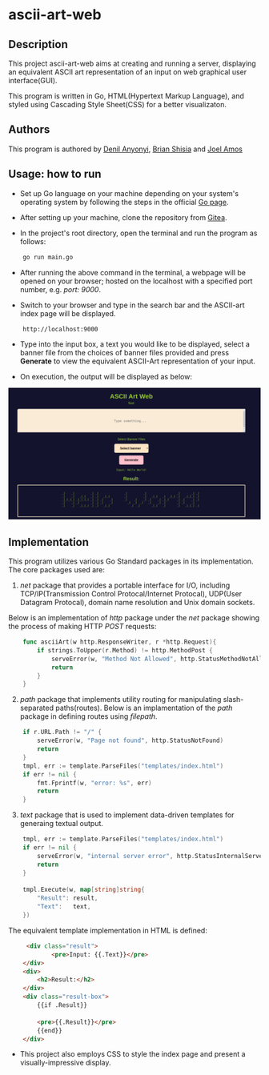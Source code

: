# ascii-art-web

## Description

This project ascii-art-web aims at creating and running a server, displaying an equivalent ASCII art representation of an input on web graphical user interface(GUI). 

This program is written in Go, HTML(Hypertext Markup Language), and styled using Cascading Style Sheet(CSS) for a better visualizaton.

## Authors
This program is authored by [Denil Anyonyi](https://learn.zone01kisumu.ke/git/danyonyi), [Brian Shisia](https://learn.zone01kisumu.ke/git/bshisia) and [Joel Amos](https://learn.zone01kisumu.ke/git/jamos)


## Usage: how to run

* Set up Go language on your machine depending on your system's operating system by following the steps in the official [Go page](https://go.dev/doc/install).

* After setting up your machine, clone the repository from [Gitea](https://learn.zone01kisumu.ke/git/danyonyi/ascii-art-web).

* In the project's root directory, open the terminal and run the program as follows:

```bash
    go run main.go
```

* After running the above command in the terminal, a webpage will be opened on your browser; hosted on the localhost with a specified port number, e.g. *port: 9000*.

* Switch to your browser and type in the search bar and the ASCII-art index page will be displayed. 

```bash
    http://localhost:9000
```


* Type into the input box, a text you would like to be displayed, select a banner file from the choices of banner files provided and press __Generate__ to view the equivalent ASCII-Art representation of your input.

* On execution, the output will be displayed as below:

![Preview of the Generated ASCII-Art on the Web Server](img/ASCII_ART_Representation.png)


## Implementation


This program utilizes various Go Standard packages in its implementation. The core packages used are: 
1. *net* package that provides a portable interface for I/O, including TCP/IP(Transmission Control Protocal/Internet Protocal), UDP(User Datagram Protocal), domain name resolution and Unix domain sockets.

Below is an implementation of _http_ package under the *net* package showing the process of making HTTP _POST_ requests:

```go
    func asciiArt(w http.ResponseWriter, r *http.Request){
        if strings.ToUpper(r.Method) != http.MethodPost {
		    serveError(w, "Method Not Allowed", http.StatusMethodNotAllowed)
		    return
	    }
    }

```
2. *path* package that implements utility routing for manipulating slash-separated paths(routes).
Below is an implamentation of the *path* package in defining routes using _filepath_.

```go
    if r.URL.Path != "/" {
		serveError(w, "Page not found", http.StatusNotFound)
		return
	}
	tmpl, err := template.ParseFiles("templates/index.html")
	if err != nil {
		fmt.Fprintf(w, "error: %s", err)
		return
	}
```
3. *text* package that is used to implement data-driven templates for generaing textual output.
```go
    tmpl, err := template.ParseFiles("templates/index.html")
	if err != nil {
		serveError(w, "internal server error", http.StatusInternalServerError)
		return
	}

	tmpl.Execute(w, map[string]string{
		"Result": result,
		"Text":   text,
	})
```
The equivalent template implementation in HTML is defined:
```html
     <div class="result">
            <pre>Input: {{.Text}}</pre>
    </div>
    <div> 
        <h2>Result:</h2>
    </div>
    <div class="result-box">
        {{if .Result}}
        
        <pre>{{.Result}}</pre>
        {{end}}
    </div>
```

* This project also employs CSS to style the index page and present a visually-impressive display.

